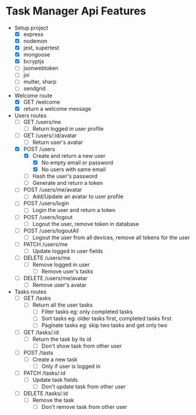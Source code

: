 # Task Manager Api Features

- Setup project
  - [x] express
  - [x] nodemon
  - [x] jest, supertest
  - [x] mongoose
  - [x] bcryptjs
  - [ ] jsonwebtoken
  - [ ] joi
  - [ ] multer, sharp
  - [ ] sendgrid
- Welcome route
  - [x] GET /welcome
  - [x] return a welcome message
- Users routes
  - [ ] GET /users/me
    - [ ] Return logged in user profile
  - [ ] GET /users/:id/avatar
    - [ ] Return user's avatar
  - [x] POST /users
    - [x] Create and return a new user
      - [x] No empty email or password
      - [x] No users with same email
    - [ ] Hash the user's password
    - [ ] Generate and return a token
  - [ ] POST /users/me/avatar
    - [ ] Add/Update an avatar to user profile
  - [ ] POST /users/login
    - [ ] Login the user and return a token
  - [ ] POST /users/logout
    - [ ] Logout the user, remove token in database
  - [ ] POST /users/logoutAll
    - [ ] Logout the user from all devices, remove all tokens for the user
  - [ ] PATCH /users/me
    - [ ] Update logged in user fields
  - [ ] DELETE /users/me
    - [ ] Remove logged in user
      - [ ] Remove user's tasks
  - [ ] DELETE /users/me/avatar
    - [ ] Remove user's avatar
- Tasks routes
  - [ ] GET /tasks
    - [ ] Return all the user tasks
      - [ ] Filter tasks eg: only completed tasks
      - [ ] Sort tasks eg: older tasks first, completed tasks first
      - [ ] Paginate tasks eg: skip two tasks and get only two
  - [ ] GET /tasks/:id
    - [ ] Return the task by its id
      - [ ] Don't show task from other user
  - [ ] POST /tasts
    - [ ] Create a new task
      - [ ] Only if user is logged in
  - [ ] PATCH /tasks/:id
    - [ ] Update task fields
      - [ ] Don't update task from other user
  - [ ] DELETE /tasks/:id
    - [ ] Remove the task
      - [ ] Don't remove task from other user
